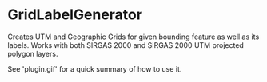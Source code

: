 # GridLabelGenerator
Creates UTM and Geographic Grids for given bounding feature as well as its labels. Works with both SIRGAS 2000 and SIRGAS 2000 UTM projected polygon layers.

See 'plugin.gif' for a quick summary of how to use it.
